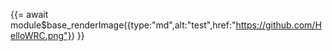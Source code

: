 {{= await module$base_renderImage({type:"md",alt:"test",href:"https://github.com/HelloWRC.png"}) }}
